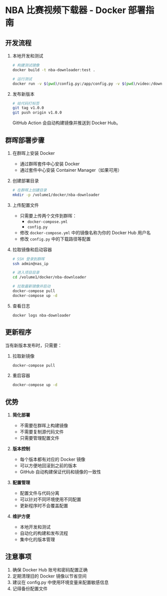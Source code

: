 # NBA 比赛视频下载器 - Docker 部署指南

## 开发流程

1. 本地开发和测试
   ```bash
   # 构建测试镜像
   docker build -t nba-downloader:test .
   
   # 运行测试
   docker run -v $(pwd)/config.py:/app/config.py -v $(pwd)/video:/downloads nba-downloader:test
   ```

2. 发布新版本
   ```bash
   # 给代码打标签
   git tag v1.0.0
   git push origin v1.0.0
   ```
   
   GitHub Action 会自动构建镜像并推送到 Docker Hub。

## 群晖部署步骤

1. 在群晖上安装 Docker
   - 通过群晖套件中心安装 Docker
   - 通过套件中心安装 Container Manager（如果可用）

2. 创建部署目录
   ```bash
   # 在群晖上创建目录
   mkdir -p /volume1/docker/nba-downloader
   ```

3. 上传配置文件
   - 只需要上传两个文件到群晖：
     - `docker-compose.yml`
     - `config.py`
   - 修改 `docker-compose.yml` 中的镜像名称为你的 Docker Hub 用户名
   - 修改 `config.py` 中的下载路径等配置

4. 拉取镜像和启动容器
   ```bash
   # SSH 登录到群晖
   ssh admin@nas_ip
   
   # 进入项目目录
   cd /volume1/docker/nba-downloader
   
   # 拉取最新镜像并启动
   docker-compose pull
   docker-compose up -d
   ```

5. 查看日志
   ```bash
   docker logs nba-downloader
   ```

## 更新程序

当有新版本发布时，只需要：

1. 拉取新镜像
   ```bash
   docker-compose pull
   ```

2. 重启容器
   ```bash
   docker-compose up -d
   ```

## 优势

1. **简化部署**
   - 不需要在群晖上构建镜像
   - 不需要复制源代码文件
   - 只需要管理配置文件

2. **版本控制**
   - 每个版本都有对应的 Docker 镜像
   - 可以方便地回滚到之前的版本
   - GitHub 自动构建保证代码和镜像的一致性

3. **配置管理**
   - 配置文件与代码分离
   - 可以针对不同环境使用不同配置
   - 更新程序时不会覆盖配置

4. **维护方便**
   - 本地开发和测试
   - 自动化的构建和发布流程
   - 集中化的版本管理

## 注意事项

1. 确保 Docker Hub 账号和密码配置正确
2. 定期清理旧的 Docker 镜像以节省空间
3. 建议在 config.py 中使用环境变量来配置敏感信息
4. 记得备份配置文件
